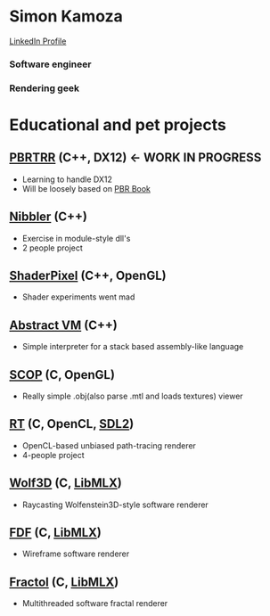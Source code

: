 # Simon Kamoza
[LinkedIn Profile](https://www.linkedin.com/in/simon-kamoza)
### Software engineer
### Rendering geek

# Educational and pet projects

## [PBRTRR](https://github.com/hulakdar/pbrtrr) (C++, DX12) <- WORK IN PROGRESS
 - Learning to handle DX12
 - Will be loosely based on [PBR Book](http://www.pbr-book.org/)

## [Nibbler](https://github.com/hulakdar/Nibbler) (C++)
- Exercise in module-style dll's
- 2 people project

## [ShaderPixel](https://github.com/hulakdar/ShaderPixel) (C++, OpenGL)
 - Shader experiments went mad

## [Abstract VM](https://github.com/hulakdar/AVM) (C++)
 - Simple interpreter for a stack based assembly-like language

## [SCOP](https://github.com/hulakdar/scop) (C, OpenGL)
 - Really simple .obj(also parse .mtl and loads textures) viewer

## [RT](https://github.com/Liudok/RT) (C, OpenCL, [SDL2](https://www.libsdl.org/))
 - OpenCL-based unbiased path-tracing renderer
 - 4-people project

## [Wolf3D](https://github.com/hulakdar/wolf) (C, [LibMLX](https://github.com/pbondoer/MinilibX))
 - Raycasting Wolfenstein3D-style software renderer

## [FDF](https://github.com/hulakdar/fdf) (C, [LibMLX](https://github.com/pbondoer/MinilibX))
 - Wireframe software renderer

## [Fractol](https://github.com/hulakdar/fract) (C, [LibMLX](https://github.com/pbondoer/MinilibX))
 - Multithreaded software fractal renderer
